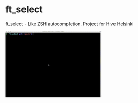 # ft_select
ft_select - Like ZSH autocompletion. Project for Hive Helsinki


<img src="https://github.com/tuommii/ft_select/blob/master/ft_select.gif" width="300">
